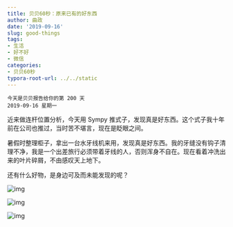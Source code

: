 ```yaml
---
title: 贝贝60秒：原来已有的好东西
author: 曲政
date: '2019-09-16'
slug: good-things
tags:
- 生活
- 好不好
- 微信
categories:
- 贝贝60秒
typora-root-url: ../../static
---
```


```
今天是贝贝报告给你的第 200 天
2019-09-16 星期一
```

近来做连杆位置分析，今天用 Sympy 推式子，发现真是好东西。这个式子我十年前在公司也推过，当时苦不堪言，现在是眨眼之间。

暑假时整理柜子，拿出一台水牙线机来用，发现真是好东西。我的牙缝没有钩子清理不净，我是一个出差旅行必须带着牙线的人，否则浑身不自在。现在看着冲洗出来的叶片碎屑，不由感叹天上地下。

还有什么好物，是身边可及而未能发现的呢？

![img](/images/2019-09-16-%E8%B4%9D%E8%B4%9D60%E7%A7%92%EF%BC%9A%E5%8E%9F%E6%9D%A5%E5%B7%B2%E6%9C%89%E7%9A%84%E5%A5%BD%E4%B8%9C%E8%A5%BF/640-20200416092736502.jpeg)

![img](/images/2019-09-16-%E8%B4%9D%E8%B4%9D60%E7%A7%92%EF%BC%9A%E5%8E%9F%E6%9D%A5%E5%B7%B2%E6%9C%89%E7%9A%84%E5%A5%BD%E4%B8%9C%E8%A5%BF/640-20200416092736465.png)

![img](/images/2019-09-16-%E8%B4%9D%E8%B4%9D60%E7%A7%92%EF%BC%9A%E5%8E%9F%E6%9D%A5%E5%B7%B2%E6%9C%89%E7%9A%84%E5%A5%BD%E4%B8%9C%E8%A5%BF/640-20200416092736508.jpeg)